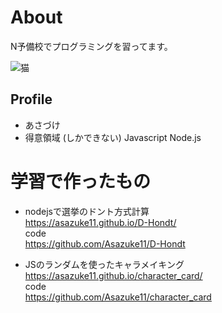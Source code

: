 # About
N予備校でプログラミングを習ってます。

![猫](http://drive.google.com/uc?export=view&id=1emztEeFuim3NnP9wrQxw4SenHMM6L7Vx)
## Profile
- あさづけ
- 得意領域 (しかできない) Javascript Node.js

# 学習で作ったもの
- nodejsで選挙のドント方式計算  
https://asazuke11.github.io/D-Hondt/  
code  
https://github.com/Asazuke11/D-Hondt  

- JSのランダムを使ったキャラメイキング  
https://asazuke11.github.io/character_card/  
code  
https://github.com/Asazuke11/character_card
